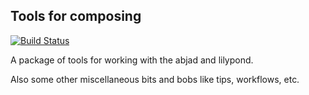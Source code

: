 Tools for composing
--------------------------------------------------------------------------
[![Build Status](https://travis-ci.org/adammccartney/mccartney.svg?branch=master)](https://travis-ci.org/adammccartney/mccartney)

A package of tools for working with the abjad and lilypond. 


Also some other miscellaneous bits and bobs like tips, workflows, etc.
